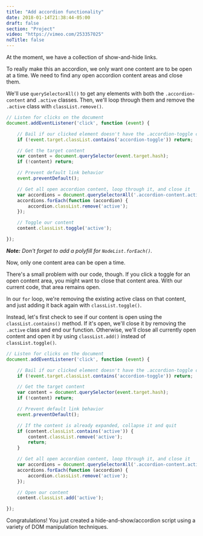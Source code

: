 ```yaml
---
title: "Add accordion functionality"
date: 2018-01-14T21:38:44-05:00
draft: false
section: "Project"
video: "https://vimeo.com/253357025"
noTitle: false
---
```


At the moment, we have a collection of show-and-hide links.

To really make this an accordion, we only want one content are to be open at a time. We need to find any open accordion content areas and close them.

We'll use `querySelectorAll()` to get any elements with both the `.accordion-content` and `.active` classes. Then, we'll loop through them and remove the `.active` class with `classList.remove()`.

```javascript
// Listen for clicks on the document
document.addEventListener('click', function (event) {

	// Bail if our clicked element doesn't have the .accordion-toggle class
	if (!event.target.classList.contains('accordion-toggle')) return;

	// Get the target content
	var content = document.querySelector(event.target.hash);
	if (!content) return;

	// Prevent default link behavior
	event.preventDefault();

	// Get all open accordion content, loop through it, and close it
	var accordions = document.querySelectorAll('.accordion-content.active');
	accordions.forEach(function (accordion) {
		accordion.classList.remove('active');
	});

	// Toggle our content
	content.classList.toggle('active');

});
```

*__Note:__ Don't forget to add a polyfill for `NodeList.forEach()`.*

Now, only one content area can be open a time.

There's a small problem with our code, though. If you click a toggle for an open content area, you might want to close that content area. With our current code, that area remains open.

In our `for` loop, we're removing the existing active class on that content, and just adding it back again with `classList.toggle()`.

Instead, let's first check to see if our content is open using the `classList.contains()` method. If it's open, we'll close it by removing the `.active` class and end our function. Otherwise, we'll close all currently open content and open it by using `classList.add()` instead of `classList.toggle()`.

```javascript
// Listen for clicks on the document
document.addEventListener('click', function (event) {

	// Bail if our clicked element doesn't have the .accordion-toggle class
	if (!event.target.classList.contains('accordion-toggle')) return;

	// Get the target content
	var content = document.querySelector(event.target.hash);
	if (!content) return;

	// Prevent default link behavior
	event.preventDefault();

	// If the content is already expanded, collapse it and quit
	if (content.classList.contains('active')) {
		content.classList.remove('active');
		return;
	}

	// Get all open accordion content, loop through it, and close it
	var accordions = document.querySelectorAll('.accordion-content.active');
	accordions.forEach(function (accordion) {
		accordion.classList.remove('active');
	});

	// Open our content
	content.classList.add('active');

});
```

Congratulations! You just created a hide-and-show/accordion script using a variety of DOM manipulation techniques.